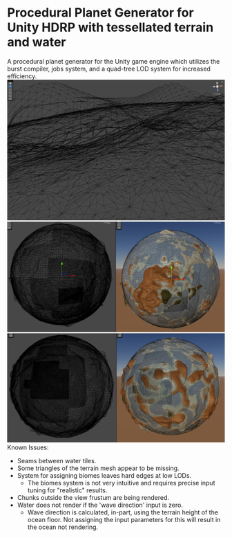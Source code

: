# Procedural Planet Generator for Unity HDRP with tessellated terrain and water
A procedural planet generator for the Unity game engine which utilizes the burst compiler, jobs system, and a quad-tree LOD system for increased efficiency.
![Image1](/Images/Image1.png)
![Image2](/Images/Image2.png)
![Image3](/Images/Image3.png)
Known Issues:
- Seams between water tiles.
- Some triangles of the terrain mesh appear to be missing.
- System for assigning biomes leaves hard edges at low LODs.
  - The biomes system is not very intuitive and requires precise input tuning for "realistic" results.
- Chunks outside the view frustum are being rendered.
- Water does not render if the 'wave direction' input is zero.
  - Wave direction is calculated, in-part, using the terrain height of the ocean floor. Not assigning the input parameters for this will result in the ocean not rendering.
